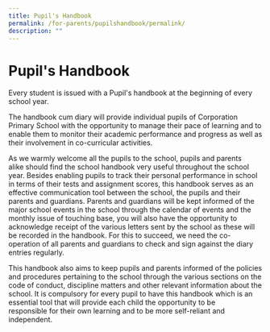 ```yaml
---
title: Pupil's Handbook
permalink: /for-parents/pupilshandbook/permalink/
description: ""
---
```

Pupil's Handbook
================

Every student is issued with a Pupil's handbook at the beginning of every school year.

The handbook cum diary will provide individual pupils of Corporation Primary School with the opportunity to manage their pace of learning and to enable them to monitor their academic performance and progress as well as their involvement in co-curricular activities.

As we warmly welcome all the pupils to the school, pupils and parents alike should find the school handbook very useful throughout the school year. Besides enabling pupils to track their personal performance in school in terms of their tests and assignment scores, this handbook serves as an effective communication tool between the school, the pupils and their parents and guardians. Parents and guardians will be kept informed of the major school events in the school through the calendar of events and the monthly issue of touching base, you will also have the opportunity to acknowledge receipt of the various letters sent by the school as these will be recorded in the handbook. For this to succeed, we need the co-operation of all parents and guardians to check and sign against the diary entries regularly.

This handbook also aims to keep pupils and parents informed of the policies and procedures pertaining to the school through the various sections on the code of conduct, discipline matters and other relevant information about the school. It is compulsory for every pupil to have this handbook which is an essential tool that will provide each child the opportunity to be responsible for their own learning and to be more self-reliant and independent.